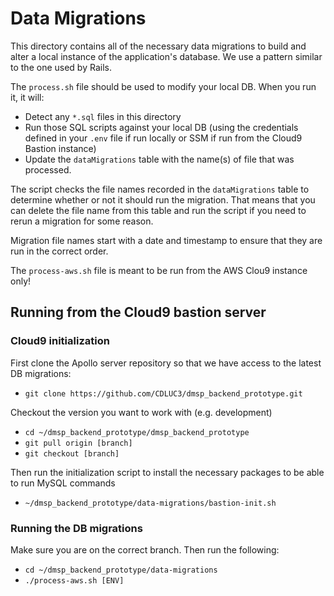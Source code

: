 # Data Migrations

This directory contains all of the necessary data migrations to build and alter a local instance of the application's database. We use a pattern similar to the one used by Rails.

The `process.sh` file should be used to modify your local DB. When you run it, it will:
- Detect any `*.sql` files in this directory
- Run those SQL scripts against your local DB (using the credentials defined in your `.env` file if run locally or SSM if run from the Cloud9 Bastion instance)
- Update the `dataMigrations` table with the name(s) of file that was processed.

The script checks the file names recorded in the `dataMigrations` table to determine whether or not it should run the migration. That means that you can delete the file name from this table and run the script if you need to rerun a migration for some reason.

Migration file names start with a date and timestamp to ensure that they are run in the correct order.

The `process-aws.sh` file is meant to be run from the AWS Clou9 instance only!

## Running from the Cloud9 bastion server

### Cloud9 initialization
First clone the Apollo server repository so that we have access to the latest DB migrations:
- `git clone https://github.com/CDLUC3/dmsp_backend_prototype.git`

Checkout the version you want to work with (e.g. development)
- `cd ~/dmsp_backend_prototype/dmsp_backend_prototype`
- `git pull origin [branch]`
- `git checkout [branch]`

Then run the initialization script to install the necessary packages to be able to run MySQL commands
- `~/dmsp_backend_prototype/data-migrations/bastion-init.sh`

### Running the DB migrations
Make sure you are on the correct branch. Then run the following:
- `cd ~/dmsp_backend_prototype/data-migrations`
- `./process-aws.sh [ENV]`
